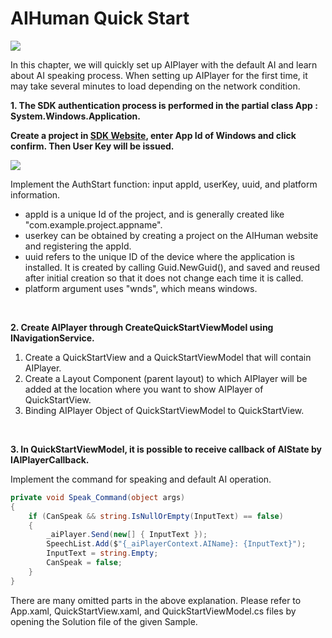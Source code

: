 # AIHuman Quick Start

<img src="../img/QuickStart_Main.png" style="zoom:100%;" />

In this chapter, we will quickly set up AIPlayer with the default AI and learn about AI speaking process. When setting up AIPlayer for the first time, it may take several minutes to load depending on the network condition.

**1. The SDK authentication process is performed in the partial class App : System.Windows.Application.**

**Create a project in [SDK Website](https://aitalk.deepbrainai.io), enter App Id of Windows and click confirm. Then User Key will be issued.**

<img src="../img/SDK_WebPage_UserKey.png" style="zoom:100%;" />

Implement the AuthStart function: input appId, userKey, uuid, and platform information.

- appId is a unique Id of the project, and is generally created like "com.example.project.appname".
- userkey can be obtained by creating a project on the AIHuman website and registering the appId.
- uuid refers to the unique ID of the device where the application is installed. It is created by calling Guid.NewGuid(), and saved and reused after initial creation so that it does not change each time it is called.
- platform argument uses "wnds", which means windows.

<br/>

**2. Create AIPlayer through CreateQuickStartViewModel using INavigationService.**

1. Create a QuickStartView and a QuickStartViewModel that will contain AIPlayer.
2. Create a Layout Component (parent layout) to which AIPlayer will be added at the location where you want to show AIPlayer of QuickStartView.
3. Binding AIPlayer Object of QuickStartViewModel to QuickStartView.

<br/>

**3. In QuickStartViewModel, it is possible to receive callback of AIState by IAIPlayerCallback.**

Implement the command for speaking and default AI operation.

```C#
private void Speak_Command(object args)
{
    if (CanSpeak && string.IsNullOrEmpty(InputText) == false)
    {
        _aiPlayer.Send(new[] { InputText });
        SpeechList.Add($"{_aiPlayerContext.AIName}: {InputText}");
        InputText = string.Empty;
        CanSpeak = false;
    }
}
```

There are many omitted parts in the above explanation. Please refer to App.xaml, QuickStartView.xaml, and QuickStartViewModel.cs files by opening the Solution file of the given Sample.  
